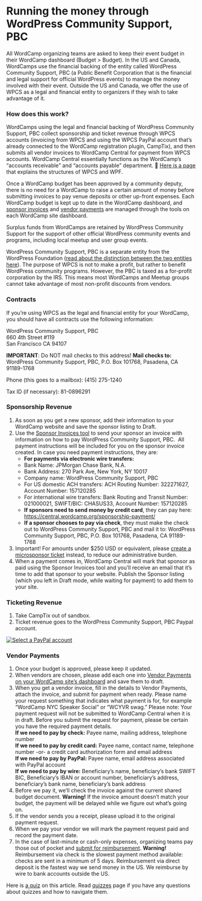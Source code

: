 # Running the money through WordPress Community Support, PBC

All WordCamp organizing teams are asked to keep their event budget in their WordCamp dashboard (Budget > Budget). In the US and Canada, WordCamps use the financial backing of the entity called WordPress Community Support, PBC (a Public Benefit Corporation that is the financial and legal support for official WordPress events) to manage the money involved with their event. Outside the US and Canada, we offer the use of WPCS as a legal and financial entity to organizers if they wish to take advantage of it.

### How does this work?

WordCamps using the legal and financial backing of WordPress Community Support, PBC collect sponsorship and ticket revenue through WPCS accounts (invoicing from WPCS and using the WPCS PayPal account that’s already connected to the WordCamp registration plugin, CampTix), and then submits all vendor invoices to WordCamp Central for payment from WPCS accounts. WordCamp Central essentially functions as the WordCamp’s “accounts receivable” and “accounts payable” department. 🙂 [Here is a page](https://make.wordpress.org/community/handbook/wordcamp-organizer/first-steps/budget-and-finances/wordpress-community-support-wordpress-foundation-entity-structure/) that explains the structures of WPCS and WPF.

Once a WordCamp budget has been approved by a community deputy, there is no need for a WordCamp to raise a certain amount of money before submitting invoices to pay venue deposits or other up-front expenses. Each WordCamp budget is kept up to date in the WordCamp dashboard, and [sponsor invoices](https://make.wordpress.org/community/handbook/wordcamp-organizer-handbook/first-steps/budget-and-finances/creating-sponsor-invoices/) and [vendor payments](https://make.wordpress.org/community/handbook/wordcamp-organizer/first-steps/budget-and-finances/submitting-payment-requests/) are managed through the tools on each WordCamp site dashboard.

Surplus funds from WordCamps are retained by WordPress Community Support for the support of other official WordPress community events and programs, including local meetup and user group events.

WordPress Community Support, PBC is a separate entity from the WordPress Foundation ([read about the distinction between the two entities here](https://make.wordpress.org/community/handbook/wordcamp-organizer/first-steps/budget-and-finances/wordpress-community-support-wordpress-foundation-entity-structure/)). The purpose of WPCS is not to make a profit, but rather to benefit WordPress community programs. However, the PBC is taxed as a for-profit corporation by the IRS. This means most WordCamps and Meetup groups cannot take advantage of most non-profit discounts from vendors.

### Contracts

If you’re using WPCS as the legal and financial entity for your WordCamp, you should have all contracts use the following information:

WordPress Community Support, PBC  
660 4th Street #119  
San Francisco CA 94107

**IMPORTANT**: Do NOT mail checks to this address! **Mail checks to:** WordPress Community Support, PBC, P.O. Box 101768, Pasadena, CA 91189-1768

Phone (this goes to a mailbox): (415) 275-1240

Tax ID (if necessary): 81-0896291

### **Sponsorship Revenue**

1.  As soon as you get a new sponsor, add their information to your WordCamp website and save the sponsor listing to Draft.
2.  Use the [Sponsor Invoices tool](https://make.wordpress.org/community/handbook/wordcamp-organizer-handbook/first-steps/budget-and-finances/creating-sponsor-invoices/) to send your sponsor an invoice with information on how to pay WordPress Community Support, PBC.  All payment instructions will be included for you on the sponsor invoice created. In case you need payment instructions, they are:
    *   **For payments via electronic wire transfers:**
    *   Bank Name: JPMorgan Chase Bank, N.A.
    *   Bank Address: 270 Park Ave, New York, NY 10017
    *   Company name: WordPress Community Support, PBC
    *   For US domestic ACH transfers: ACH Routing Number: 322271627, Account Number: 157120285
    *   For international wire transfers: Bank Routing and Transit Number: 021000021, SWIFT/BIC: CHASUS33, Account Number: 157120285
    *   **If sponsors need to send money by credit card**, they can pay here: https://central.wordcamp.org/sponsorship-payment/
    *   **If a sponsor chooses to pay via check**, they must make the check out to WordPress Community Support, PBC and mail it to: WordPress Community Support, PBC, P.O. Box 101768, Pasadena, CA 91189-1768
3.  Important! For amounts under $250 USD or equivalent, please [create a microsponsor ticket](https://make.wordpress.org/community/handbook/wordcamp-organizer/first-steps/web-presence/using-camptix-event-ticketing-plugin/#creating-tickets) instead, to reduce our administrative burden.
4.  When a payment comes in, WordCamp Central will mark that sponsor as paid using the Sponsor Invoices tool and you’ll receive an email that it’s time to add that sponsor to your website. Publish the Sponsor listing (which you left in Draft mode, while waiting for payment) to add them to your site.

### **Ticketing Revenue**

1.  Take CampTix out of sandbox.
2.  Ticket revenue goes to the WordPress Community Support, PBC Paypal account.

[![Select a PayPal account](https://make.wordpress.org/community/files/2015/09/Select-a-PayPal-account-1024x714.png)](https://make.wordpress.org/community/files/2015/09/Select-a-PayPal-account.png)

### **Vendor Payments**

1.  Once your budget is approved, please keep it updated.
2.  When vendors are chosen, please add each one into [Vendor Payments on your WordCamp site’s dashboard](https://make.wordpress.org/community/handbook/wordcamp-organizer-handbook/first-steps/budget-and-finances/submitting-payment-requests/) and save them to draft.
3.  When you get a vendor invoice, fill in the details to Vendor Payments, attach the invoice, and submit for payment when ready. Please name your request something that indicates what payment is for, for example “WordCamp NYC Speaker Social” or “WCYVR swag.” Please note: Your payment request will not be submitted to WordCamp Central when it is in draft. Before you submit the request for payment, please be certain you have the required payment details.  
    **If we need to pay by check:** Payee name, mailing address, telephone number  
    **If **we need to pay by** credit card:** Payee name, contact name, telephone number -or- a credit card authorization form and email address  
    **If **we need to pay by** PayPal:** Payee name, email address associated with PayPal account  
    **If **we need to pay by** wire:** Beneficiary’s name, beneficiary’s bank SWIFT BIC, Beneficiary’s IBAN or account number, beneficiary’s address, beneficiary’s bank name, beneficiary’s bank address
4.  Before we pay it, we’ll check the invoice against the current shared budget document. **Warning!** If the invoice amount doesn’t match your budget, the payment will be delayed while we figure out what’s going on.
5.  If the vendor sends you a receipt, please upload it to the original payment request.
6.  When we pay your vendor we will mark the payment request paid and record the payment date.
7.  In the case of last-minute or cash-only expenses, organizing teams pay those out of pocket and [submit for reimbursement](https://make.wordpress.org/community/handbook/wordcamp-organizer-handbook/first-steps/budget-and-finances/reimbursement-requests/). **Warning!** Reimbursement via check is the slowest payment method available: checks are sent in a minimum of 5 days. Reimbursement via direct deposit is the fastest way we send money in the US. We reimburse by wire to bank accounts outside the US.

Here is [a quiz](https://wordpress.org/contributor-training/quiz/running-the-money-through-wordpress-community-support-pbc/) on this article. Read [quizzes](https://make.wordpress.org/community/handbook/wordcamp-organizer/quizzes/) page if you have any questions about quizzes and how to navigate them.

<!--
*   [To-do](# "To-do")
-->
